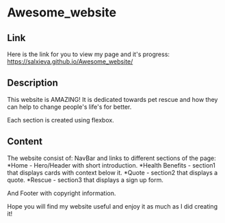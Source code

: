 # Awesome_website

## Link
Here is the link for you to view my page and it's progress: 
https://salxieva.github.io/Awesome_website/

## Description
This website is AMAZING! It is dedicated towards pet rescue and how they can help to change people's life's for better.

Each section is created using flexbox.

## Content
The website consist of: 
NavBar and links to different sections of the page: 
    *Home - Hero/Header with short introduction.
    *Health Benefits - section1 that displays cards with context below it.
    *Quote - section2 that displays a quote.
    *Rescue - section3 that displays a sign up form.

And Footer with copyright information.

Hope you will find my website useful and enjoy it as much as I did creating it!
